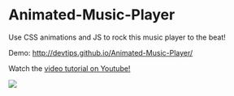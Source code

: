 Animated-Music-Player
=====================

Use CSS animations and JS to rock this music player to the beat!

Demo: http://devtips.github.io/Animated-Music-Player/

Watch the [video tutorial on Youtube!](https://www.youtube.com/watch?v=ZTBekkqA2rM)

![](thumbnail.png)
